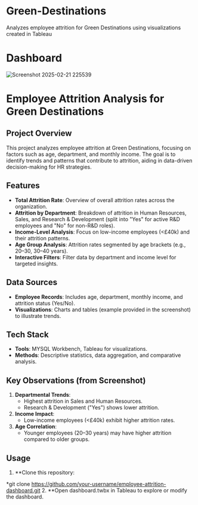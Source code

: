 # Green-Destinations
Analyzes employee attrition for Green Destinations using visualizations created in Tableau

# Dashboard
![Screenshot 2025-02-21 225539](https://github.com/user-attachments/assets/48298786-cd84-4e20-952e-da3ede1fef97)


# Employee Attrition Analysis for Green Destinations

## Project Overview
This project analyzes employee attrition at Green Destinations, focusing on factors such as age, department, and monthly income. The goal is to identify trends and patterns that contribute to attrition, aiding in data-driven decision-making for HR strategies.

## Features
- **Total Attrition Rate**: Overview of overall attrition rates across the organization.
- **Attrition by Department**: Breakdown of attrition in Human Resources, Sales, and Research & Development (split into "Yes" for active R&D employees and "No" for non-R&D roles).
- **Income-Level Analysis**: Focus on low-income employees (<£40k) and their attrition patterns.
- **Age Group Analysis**: Attrition rates segmented by age brackets (e.g., 20–30, 30–40 years).
- **Interactive Filters**: Filter data by department and income level for targeted insights.

## Data Sources
- **Employee Records**: Includes age, department, monthly income, and attrition status (Yes/No).
- **Visualizations**: Charts and tables (example provided in the screenshot) to illustrate trends.

## Tech Stack
- **Tools**: MYSQL Workbench, Tableau for visualizations.
- **Methods**: Descriptive statistics, data aggregation, and comparative analysis.

## Key Observations (from Screenshot)
1. **Departmental Trends**: 
   - Highest attrition in Sales and Human Resources.
   - Research & Development ("Yes") shows lower attrition.
2. **Income Impact**: 
   - Low-income employees (<£40k) exhibit higher attrition rates.
3. **Age Correlation**: 
   - Younger employees (20–30 years) may have higher attrition compared to older groups.

## Usage
1. **Clone this repository:

*git clone https://github.com/your-username/employee-attrition-dashboard.git
2. **Open dashboard.twbx in Tableau to explore or modify the dashboard.
